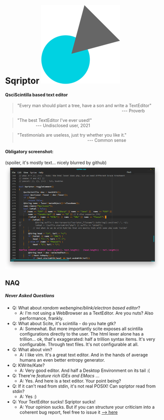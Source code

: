 # Sqriptor ![Sqriptor Logo](sqriptor256.png)
#### QsciScintilla based text editor

> "Every man should plant a tree, have a son and write a TextEditor"<br>
> &emsp;&emsp;&emsp;&emsp;&emsp;&emsp;&emsp;&emsp;&emsp;&emsp;&emsp;&emsp;&emsp;&emsp;&emsp;&emsp;&emsp;&emsp;&emsp;&emsp;&emsp;&emsp;&emsp;&emsp;  --- Proverb

> "The best TextEditor I've ever used!"<br>
> &emsp;&emsp;&emsp;&emsp; --- Undisclosed user, 2021

> "Testimonials are useless, just try whether you like it."<br>
> &emsp;&emsp;&emsp;&emsp;&emsp;&emsp;&emsp;&emsp;&emsp;&emsp;&emsp;&emsp;&emsp;&emsp;&emsp;&emsp; --- Common sense


#### Obligatory screenshot:
(spoiler, it's mostly text… nicely blurred by github)
![Screenshot](scrot.png)

## NAQ
##### Never Asked Questions
* Q: What about _random webengine/blink/electron based editor_?
  * A: I'm not using a WebBrowser as a TextEditor. Are you nuts? Also performance, frankly.
* Q: What about Scite, it's scintilla - do you hate gtk?
  * A: Somewhat. But more importantly scite exposes all scintilla configurations directly to the user. The html lexer alone has a trillion… ok, that's exaggerated: half a trillion syntax items. It's very configurable. Through text files. It's not configurable at all.
* Q: What about vim?
  * A: I like vim. It's a great text editor. And in the hands of average humans an even better entropy generator.
* Q: KWrite/Kate?
  * A: Very good editor. And half a Desktop Environment on its tail :(
* Q: There're _feature rich IDEs and EMacs_ …
  * A: Yes. And here is a text editor. Your point being?
* Q: If it can't read from stdin, it's not real POSIX! Can sqriptor read from stdin?
  * A: Yes :)
* Q: Your TextEditor sucks! Sqriptor sucks!
  * A: Your opinion sucks. But if you can structure your criticism into a coherent bug report, feel free to issue it [–> here](https://github.com/luebking/sqriptor/issues)

